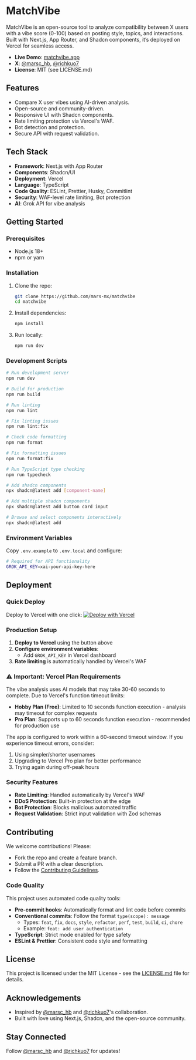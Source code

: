 # MatchVibe

MatchVibe is an open-source tool to analyze compatibility between X users with a vibe score (0-100) based on posting style, topics, and interactions. Built with Next.js, App Router, and Shadcn components, it’s deployed on Vercel for seamless access.

- **Live Demo**: [matchvibe.app](https://matchvibe.app)
- **X**: [@marsc_hb](https://x.com/marsc_hb), [@richkuo7](https://x.com/richkuo7)
- **License**: MIT (see LICENSE.md)

## Features

- Compare X user vibes using AI-driven analysis.
- Open-source and community-driven.
- Responsive UI with Shadcn components.
- Rate limiting protection via Vercel's WAF.
- Bot detection and protection.
- Secure API with request validation.

## Tech Stack

- **Framework**: Next.js with App Router
- **Components**: Shadcn/UI
- **Deployment**: Vercel
- **Language**: TypeScript
- **Code Quality**: ESLint, Prettier, Husky, Commitlint
- **Security**: WAF-level rate limiting, Bot protection
- **AI**: Grok API for vibe analysis

## Getting Started

### Prerequisites

- Node.js 18+
- npm or yarn

### Installation

1. Clone the repo:
   ```bash
   git clone https://github.com/mars-mx/matchvibe
   cd matchvibe
   ```
2. Install dependencies:
   ```bash
   npm install
   ```
3. Run locally:
   ```bash
   npm run dev
   ```

### Development Scripts

```bash
# Run development server
npm run dev

# Build for production
npm run build

# Run linting
npm run lint

# Fix linting issues
npm run lint:fix

# Check code formatting
npm run format

# Fix formatting issues
npm run format:fix

# Run TypeScript type checking
npm run typecheck

# Add shadcn components
npx shadcn@latest add [component-name]

# Add multiple shadcn components
npx shadcn@latest add button card input

# Browse and select components interactively
npx shadcn@latest add
```

### Environment Variables

Copy `.env.example` to `.env.local` and configure:

```bash
# Required for API functionality
GROK_API_KEY=xai-your-api-key-here

```

## Deployment

### Quick Deploy

Deploy to Vercel with one click:
[![Deploy with Vercel](https://vercel.com/button)](https://vercel.com/new/clone?repository-url=https%3A%2F%2Fgithub.com%mars-mx%2Fmatchvibe)

### Production Setup

1. **Deploy to Vercel** using the button above
2. **Configure environment variables**:
   - Add `GROK_API_KEY` in Vercel dashboard
3. **Rate limiting** is automatically handled by Vercel's WAF

### ⚠️ Important: Vercel Plan Requirements

The vibe analysis uses AI models that may take 30-60 seconds to complete. Due to Vercel's function timeout limits:

- **Hobby Plan (Free)**: Limited to 10 seconds function execution - analysis may timeout for complex requests
- **Pro Plan**: Supports up to 60 seconds function execution - recommended for production use

The app is configured to work within a 60-second timeout window. If you experience timeout errors, consider:

1. Using simpler/shorter usernames
2. Upgrading to Vercel Pro plan for better performance
3. Trying again during off-peak hours

### Security Features

- **Rate Limiting**: Handled automatically by Vercel's WAF
- **DDoS Protection**: Built-in protection at the edge
- **Bot Protection**: Blocks malicious automated traffic
- **Request Validation**: Strict input validation with Zod schemas

## Contributing

We welcome contributions! Please:

- Fork the repo and create a feature branch.
- Submit a PR with a clear description.
- Follow the [Contributing Guidelines](CONTRIBUTING.md).

### Code Quality

This project uses automated code quality tools:

- **Pre-commit hooks**: Automatically format and lint code before commits
- **Conventional commits**: Follow the format `type(scope): message`
  - Types: `feat`, `fix`, `docs`, `style`, `refactor`, `perf`, `test`, `build`, `ci`, `chore`
  - Example: `feat: add user authentication`
- **TypeScript**: Strict mode enabled for type safety
- **ESLint & Prettier**: Consistent code style and formatting

## License

This project is licensed under the MIT License - see the [LICENSE.md](LICENSE.md) file for details.

## Acknowledgements

- Inspired by [@marsc_hb](https://x.com/marsc_hb) and [@richkuo7](https://x.com/richkuo7)'s collaboration.
- Built with love using Next.js, Shadcn, and the open-source community.

## Stay Connected

Follow [@marsc_hb](https://x.com/marsc_hb) and [@richkuo7](https://x.com/richkuo7) for updates!

